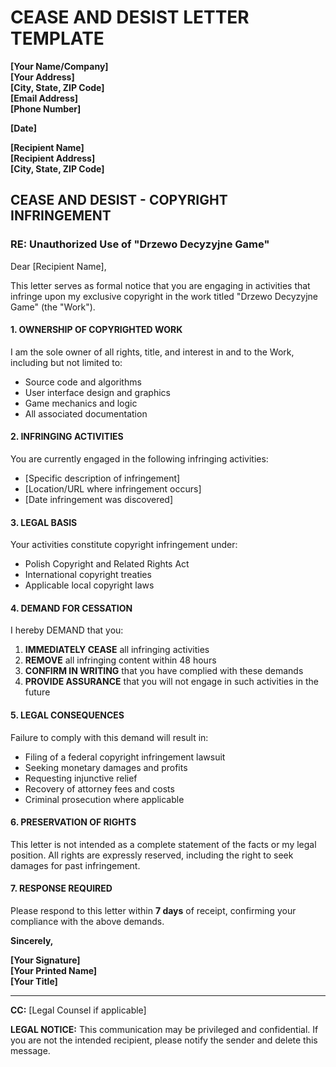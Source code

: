 # CEASE AND DESIST LETTER TEMPLATE

**[Your Name/Company]**  
**[Your Address]**  
**[City, State, ZIP Code]**  
**[Email Address]**  
**[Phone Number]**

**[Date]**

**[Recipient Name]**  
**[Recipient Address]**  
**[City, State, ZIP Code]**

## CEASE AND DESIST - COPYRIGHT INFRINGEMENT

### RE: Unauthorized Use of "Drzewo Decyzyjne Game"

Dear [Recipient Name],

This letter serves as formal notice that you are engaging in activities that infringe upon my exclusive copyright in the work titled "Drzewo Decyzyjne Game" (the "Work").

#### 1. OWNERSHIP OF COPYRIGHTED WORK
I am the sole owner of all rights, title, and interest in and to the Work, including but not limited to:
- Source code and algorithms
- User interface design and graphics
- Game mechanics and logic
- All associated documentation

#### 2. INFRINGING ACTIVITIES
You are currently engaged in the following infringing activities:
- [Specific description of infringement]
- [Location/URL where infringement occurs]
- [Date infringement was discovered]

#### 3. LEGAL BASIS
Your activities constitute copyright infringement under:
- Polish Copyright and Related Rights Act
- International copyright treaties
- Applicable local copyright laws

#### 4. DEMAND FOR CESSATION
I hereby DEMAND that you:
1. **IMMEDIATELY CEASE** all infringing activities
2. **REMOVE** all infringing content within 48 hours
3. **CONFIRM IN WRITING** that you have complied with these demands
4. **PROVIDE ASSURANCE** that you will not engage in such activities in the future

#### 5. LEGAL CONSEQUENCES
Failure to comply with this demand will result in:
- Filing of a federal copyright infringement lawsuit
- Seeking monetary damages and profits
- Requesting injunctive relief
- Recovery of attorney fees and costs
- Criminal prosecution where applicable

#### 6. PRESERVATION OF RIGHTS
This letter is not intended as a complete statement of the facts or my legal position. All rights are expressly reserved, including the right to seek damages for past infringement.

#### 7. RESPONSE REQUIRED
Please respond to this letter within **7 days** of receipt, confirming your compliance with the above demands.

**Sincerely,**

**[Your Signature]**  
**[Your Printed Name]**  
**[Your Title]**

---

**CC:** [Legal Counsel if applicable]

**LEGAL NOTICE:** This communication may be privileged and confidential. If you are not the intended recipient, please notify the sender and delete this message.
